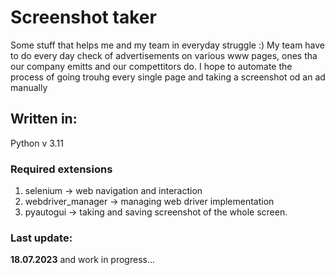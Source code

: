 # Screenshot taker
Some stuff that helps me and my team in everyday struggle :)
My team have to do every day check of advertisements on various www pages, ones tha our company emitts and our compettitors do. I hope to automate the process of going trouhg every single page and taking a screenshot od an ad manually

## Written in:

Python v 3.11

### Required extensions

1. selenium -> web navigation and interaction
2. webdriver_manager -> managing web driver implementation
3. pyautogui -> taking and saving screenshot of the whole screen.




### Last update: 

**18.07.2023**  and work in progress...
